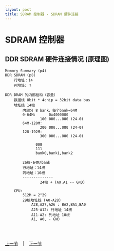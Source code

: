 ```yaml
---
layout: post
title: SDRAM 控制器 - SDRAM 硬件连接
---
```


# SDRAM 控制器 
## DDR SDRAM 硬件连接情况 (原理图)
	Memory Summary (p4)
	DDR SDRAM (p8)
		行地址：14
		列地址: ?
	
	DDR DRAM 的内部结构（容量）
		数据线 8bit * 4chip = 32bit data bus
		地址线 14根
			内部分 8 bank，每个bank=64M
			0-64M:		0x4000000
					100 000...000 (24-0)
			64M-128M:
					200 000...000 (24-0)
			128-192M:
					300 000...000 (24-0)
					
				  000
				  111
				  bank0,bank1,bank2
			
			26根-64M/bank
			行地址：14根
			列地址：10根
			--------------
					24根 + (A0,A1 -- GND)
					
		CPU:
			512M = 2^29
			29根地址线 (A0-A28)
				A28,A27,A26 : BA2,BA1,BA0
				A25-A12: 行地址 14根
				A11-A2: 列地址 10根
				A1, A0, - GND
	

<br> <br> 
<div> <a href="chp5-4.html">上一节</a> &nbsp;&nbsp; | &nbsp;&nbsp; <a href="chp6-2.html">下一节</a> </div> <br> <br>
